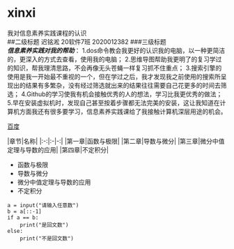 # xinxi  
我对信息素养实践课程的认识  
##二级标题 
迟铭淞 20软件7班 2020012382
###三级标题  
***信息素养实践对我的帮助***：
1.dos命令教会我更好的认识我的电脑，以一种更简洁的，更深入的方式去查看，使用我的电脑；
2.思维导图帮助我更明了的复习学过的知识，帮我理清思路，不会再像无头苍蝇一样复习抓不住重点；
3.搜索引擎的使用是我一开始最不重视的一个，但在学过之后，我才发现我之前使用的搜索所呈现出的结果有多繁杂，没有经过筛选就出来的结果往往需要自己花更多的时间去筛选；
4.Github的学习使我有机会接触优秀的人的想法，学习比我更优秀的做法；
5.早在安装虚拟机时，发现自己甚至按着步骤都无法完美的安装，这让我知道在计算机方面我还有很多要学习，信息素养实践课给了我接触计算机深层用途的机会。  

[百度](https://github.com/dw-chi)  
    
|章节|名称|
|:-:|:-|-:|
|第一章|函数与极限|
|第二章|导数与微分|
|第三章|微分中值定理与导数的应用|
|第四章|不定积分|

- 函数与极限
- 导数与微分
- 微分中值定理与导数的应用
- 不定积分  
```  
a = input("请输入任意数")
b = a[::-1]
if a == b:
    print("是回文数")
else:
    print("不是回文数")


```